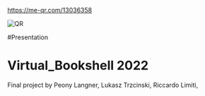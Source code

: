 https://me-qr.com/13036358


![QR](https://user-images.githubusercontent.com/79979533/177491506-e4e9ada1-df32-4989-9217-d20a70b5889e.png)

#Presentation




# Virtual_Bookshell 2022
Final project by Peony Langner, Lukasz Trzcinski,  Riccardo Limiti,

